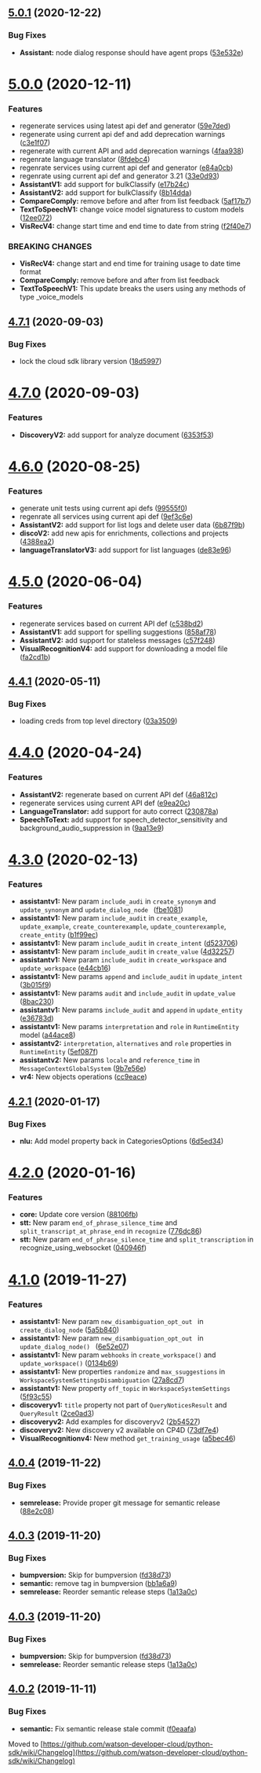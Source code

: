 ## [5.0.1](https://github.com/watson-developer-cloud/python-sdk/compare/v5.0.0...v5.0.1) (2020-12-22)


### Bug Fixes

* **Assistant:** node dialog response should have agent props ([53e532e](https://github.com/watson-developer-cloud/python-sdk/commit/53e532e04ab141d93e54f040965dbca993186543))

# [5.0.0](https://github.com/watson-developer-cloud/python-sdk/compare/v4.7.1...v5.0.0) (2020-12-11)


### Features

* regenerate services using latest api def and generator ([59e7ded](https://github.com/watson-developer-cloud/python-sdk/commit/59e7dede81f530ea027b480fd007f9df67180ab1))
* regenerate using current api def and add deprecation warnings ([c3e1f07](https://github.com/watson-developer-cloud/python-sdk/commit/c3e1f07697b15d05f87cec39e36a9a2d28db7b91))
* regenerate with current API and add deprecation warnings ([4faa938](https://github.com/watson-developer-cloud/python-sdk/commit/4faa9380a606eeb8e8794b918b0f72313e4b1d86))
* regenrate language translator ([8fdebc4](https://github.com/watson-developer-cloud/python-sdk/commit/8fdebc45f0dfd1044d848969cb5cb3b8cb15a313))
* regenrate services using current api def and generator ([e84a0cb](https://github.com/watson-developer-cloud/python-sdk/commit/e84a0cb0636cd0add767903391de150bd65a4cd2))
* regenrate using current api def and generator 3.21 ([33e0d93](https://github.com/watson-developer-cloud/python-sdk/commit/33e0d9356ac43b7f988200c853b46b6cf4f703ab))
* **AssistantV1:** add support for bulkClassify ([e17b24c](https://github.com/watson-developer-cloud/python-sdk/commit/e17b24cc565bf6ee603497aeb5c11436ee09b0dc))
* **AssistantV2:** add support for bulkClassify ([8b14dda](https://github.com/watson-developer-cloud/python-sdk/commit/8b14dda82de980f09a031b1e15ab53573a5b55d8))
* **CompareComply:** remove before and after from list feedback ([5af17b7](https://github.com/watson-developer-cloud/python-sdk/commit/5af17b7557b2bd3f178c17b7ba7de907c0a3045e))
* **TextToSpeechV1:** change voice model signaturess to custom models ([12ee072](https://github.com/watson-developer-cloud/python-sdk/commit/12ee072189d54a7b6462c82cb0e5d4d123822ea5))
* **VisRecV4:** change  start time and end time to date from string ([f2f40e7](https://github.com/watson-developer-cloud/python-sdk/commit/f2f40e7a6e9aa90f3938d576081998cb5667a0f8))


### BREAKING CHANGES

* **VisRecV4:** change start and end time for training usage to date time format
* **CompareComply:** remove before and after from list feedback
* **TextToSpeechV1:** This update breaks the users using any methods of type _voice_models

## [4.7.1](https://github.com/watson-developer-cloud/python-sdk/compare/v4.7.0...v4.7.1) (2020-09-03)


### Bug Fixes

* lock the cloud sdk library version ([18d5997](https://github.com/watson-developer-cloud/python-sdk/commit/18d5997faa44af4e3c11b217f598dd4e3c75115c))

# [4.7.0](https://github.com/watson-developer-cloud/python-sdk/compare/v4.6.0...v4.7.0) (2020-09-03)


### Features

* **DiscoveryV2:** add support for analyze document ([6353f53](https://github.com/watson-developer-cloud/python-sdk/commit/6353f53361f0c1998b746308a7713f1c0dbc172d))

# [4.6.0](https://github.com/watson-developer-cloud/python-sdk/compare/v4.5.0...v4.6.0) (2020-08-25)


### Features

* generate unit tests using current api defs ([99555f0](https://github.com/watson-developer-cloud/python-sdk/commit/99555f017a08fa42457fbebdaf4d03a854482683))
* regenrate all services using current api def ([9ef3c6e](https://github.com/watson-developer-cloud/python-sdk/commit/9ef3c6e2df323a2bb7403bef417ddbd34ca6b462))
* **AssistantV2:** add support for list logs and delete user data ([6b87f9b](https://github.com/watson-developer-cloud/python-sdk/commit/6b87f9bc834f9b23e62a1d7047e8024839a50e36))
* **discoV2:** add new apis for enrichments, collections and projects ([4388ea2](https://github.com/watson-developer-cloud/python-sdk/commit/4388ea276b5473b13249592127a51e2004a1d82c))
* **languageTranslatorV3:** add support for list languages ([de83e96](https://github.com/watson-developer-cloud/python-sdk/commit/de83e96e5d4b0a9f2221fc48ca38ef66b0a0c68d))

# [4.5.0](https://github.com/watson-developer-cloud/python-sdk/compare/v4.4.1...v4.5.0) (2020-06-04)


### Features

* regenerate services based on current API def ([c538bd2](https://github.com/watson-developer-cloud/python-sdk/commit/c538bd23b28c220cec2261e9d2a770ebedbba860))
* **AssistantV1:** add support for spelling suggestions ([858af78](https://github.com/watson-developer-cloud/python-sdk/commit/858af780c60edcff5e6c47281f23d3d9c5011861))
* **AssistantV2:** add support for stateless messages ([c57f248](https://github.com/watson-developer-cloud/python-sdk/commit/c57f248ea920c12bb439b5571ae78fcce144707b))
* **VisualRecognitionV4:** add support for downloading a model file ([fa2cd1b](https://github.com/watson-developer-cloud/python-sdk/commit/fa2cd1b8e8c0a867e6c509875418d8c32e9e4d06))

## [4.4.1](https://github.com/watson-developer-cloud/python-sdk/compare/v4.4.0...v4.4.1) (2020-05-11)


### Bug Fixes

* loading creds from top level directory ([03a3509](https://github.com/watson-developer-cloud/python-sdk/commit/03a3509f497dca9a534fc19cc59498ce80f2f51e))

# [4.4.0](https://github.com/watson-developer-cloud/python-sdk/compare/v4.3.0...v4.4.0) (2020-04-24)


### Features

* **AssistantV2:** regenerate based on current API def ([46a812c](https://github.com/watson-developer-cloud/python-sdk/commit/46a812c6f74a9d32a96ad566e2d25d883c24d2f7))
* regenerate services using current API def ([e9ea20c](https://github.com/watson-developer-cloud/python-sdk/commit/e9ea20cc68a09da4e948c0622e254c31b27b481b))
* **LanguageTranslator:** add support for auto correct ([230878a](https://github.com/watson-developer-cloud/python-sdk/commit/230878a256d375c92cef0647e2f5efa51b8a5cf0))
* **SpeechToText:** add support for speech_detector_sensitivity and background_audio_suppression in ([9aa13e9](https://github.com/watson-developer-cloud/python-sdk/commit/9aa13e94558c37ca815d61ff36d0988943c55bf7))

# [4.3.0](https://github.com/watson-developer-cloud/python-sdk/compare/v4.2.1...v4.3.0) (2020-02-13)


### Features

* **assistantv1:** New param `include_audi` in `create_synonym` and `update_synonym` and  `update_dialog_node ` ([fbe1081](https://github.com/watson-developer-cloud/python-sdk/commit/fbe1081309aaa380d47b3c9016aaedc0a7bb5005))
* **assistantv1:** New param `include_audit` in `create_example`, `update_example`, `create_counterexample`, `update_counterexample`, `create_entity` ([b1f99ec](https://github.com/watson-developer-cloud/python-sdk/commit/b1f99ec1e4fad3655ff526cab7de5f18e29607a0))
* **assistantv1:** New param `include_audit` in `create_intent` ([d523706](https://github.com/watson-developer-cloud/python-sdk/commit/d52370646cd9d5aa88bfd67da294dfd5f8ba9800))
* **assistantv1:** New param `include_audit` in `create_value` ([4d32257](https://github.com/watson-developer-cloud/python-sdk/commit/4d32257464bd87886934c00f5a4e569896a4ac32))
* **assistantv1:** New param `include_audit` in `create_workspace` and `update_workspace` ([e44cb16](https://github.com/watson-developer-cloud/python-sdk/commit/e44cb16771620f0cbc6f6c03e215c088c5a1beb6))
* **assistantv1:** New params `append` and `include_audit` in `update_intent` ([3b015f9](https://github.com/watson-developer-cloud/python-sdk/commit/3b015f9b660241c2ab6f6b7f371843edf2c12c59))
* **assistantv1:** New params `audit` and `include_audit` in `update_value` ([8bac230](https://github.com/watson-developer-cloud/python-sdk/commit/8bac230a824d996f7807f943650c737ca3ae553d))
* **assistantv1:** New params `include_audit` and `append` in `update_entity` ([e36783d](https://github.com/watson-developer-cloud/python-sdk/commit/e36783d015e7681b626a1cc8c99ee68a9cbf614f))
* **assistantv1:** New params `interpretation` and `role` in `RuntimeEntity` model ([a44ace8](https://github.com/watson-developer-cloud/python-sdk/commit/a44ace8638db57f17d319932863aa5c5af51dd93))
* **assistantv2:** `interpretation`, `alternatives` and `role` properties in `RuntimeEntity` ([5ef087f](https://github.com/watson-developer-cloud/python-sdk/commit/5ef087f4b27b0771e098aaec8488e42d94ecd1ce))
* **assistantv2:** New params `locale` and `reference_time` in `MessageContextGlobalSystem` ([9b7e56e](https://github.com/watson-developer-cloud/python-sdk/commit/9b7e56e85d9fdec8b264c1a2865882c031046998))
* **vr4:** New objects operations ([cc9eace](https://github.com/watson-developer-cloud/python-sdk/commit/cc9eaced7ac1e693392e0ea2e6eb2ed27c63af9a))

## [4.2.1](https://github.com/watson-developer-cloud/python-sdk/compare/v4.2.0...v4.2.1) (2020-01-17)


### Bug Fixes

* **nlu:** Add model property back in CategoriesOptions ([6d5ed34](https://github.com/watson-developer-cloud/python-sdk/commit/6d5ed3404408a32daa90490daa9be24f53512998))

# [4.2.0](https://github.com/watson-developer-cloud/python-sdk/compare/v4.1.0...v4.2.0) (2020-01-16)


### Features

* **core:** Update core version ([88106fb](https://github.com/watson-developer-cloud/python-sdk/commit/88106fb9c9460e60363a814565b51a512805f8b9))
* **stt:** New param `end_of_phrase_silence_time` and `split_transcript_at_phrase_end` in `recognize` ([776dc86](https://github.com/watson-developer-cloud/python-sdk/commit/776dc8635a98489a9ceb8abf155947bb0f39ad8a))
* **stt:** New param `end_of_phrase_silence_time` and `split_transcription` in recognize_using_websocket ([040946f](https://github.com/watson-developer-cloud/python-sdk/commit/040946f88d6b652f8b8e5638429b69fb1035e79a))

# [4.1.0](https://github.com/watson-developer-cloud/python-sdk/compare/v4.0.4...v4.1.0) (2019-11-27)


### Features

* **assistantv1:** New param `new_disambiguation_opt_out ` in `create_dialog_node` ([5a5b840](https://github.com/watson-developer-cloud/python-sdk/commit/5a5b84076ff4b0d87355ed71cf7a2cbb9612c866))
* **assistantv1:** New param `new_disambiguation_opt_out ` in `update_dialog_node() ` ([6e52e07](https://github.com/watson-developer-cloud/python-sdk/commit/6e52e07b3e3ab0a9bc2687406b8a98c5e5826e33))
* **assistantv1:** New param `webhooks` in `create_workspace()` and `update_workspace()` ([0134b69](https://github.com/watson-developer-cloud/python-sdk/commit/0134b6981c09fc7132297aeb161eb75029bbd54d))
* **assistantv1:** New properties `randomize` and `max_ssuggestions` in `WorkspaceSystemSettingsDisambiguation` ([27a8cd7](https://github.com/watson-developer-cloud/python-sdk/commit/27a8cd7173a48fb6aaf909598fc3eb34e1320fe4))
* **assistantv1:** New property `off_topic` in `WorkspaceSystemSettings` ([5f93c55](https://github.com/watson-developer-cloud/python-sdk/commit/5f93c552828b539b846c9a44df4f69ed888d27b4))
* **discoveryv1:** `title` property not part of `QueryNoticesResult` and `QueryResult` ([2ce0ad3](https://github.com/watson-developer-cloud/python-sdk/commit/2ce0ad33c91714eb6d9b2adb7ac44ff70ad378e9))
* **discoveryv2:** Add examples for discoveryv2 ([2b54527](https://github.com/watson-developer-cloud/python-sdk/commit/2b54527725438d229e4acd80dc31d0869bdaa464))
* **discoveryv2:** New discovery v2 available on CP4D ([73df7e4](https://github.com/watson-developer-cloud/python-sdk/commit/73df7e4a53ef83ad1271b71215ab357f7a538177))
* **VisualRecognitionv4:** New method `get_training_usage` ([a5bec46](https://github.com/watson-developer-cloud/python-sdk/commit/a5bec467005db9340f6983654c293c94587258d9))

## [4.0.4](https://github.com/watson-developer-cloud/python-sdk/compare/v4.0.3...v4.0.4) (2019-11-22)


### Bug Fixes

* **semrelease:** Provide proper git message for semantic release ([88e2c08](https://github.com/watson-developer-cloud/python-sdk/commit/88e2c0806882693d175c5b8aedb1bf187223db79))

## [4.0.3](https://github.com/watson-developer-cloud/python-sdk/compare/v4.0.2...v4.0.3) (2019-11-20)


### Bug Fixes

* **bumpversion:** Skip for bumpversion ([fd38d73](https://github.com/watson-developer-cloud/python-sdk/commit/fd38d7395daf3d28e8dd085b0a1c8e9d4358a1b5))
* **semantic:** remove tag in bumpversion ([bb1a6a9](https://github.com/watson-developer-cloud/python-sdk/commit/bb1a6a93fcbc8ac13df45d78fc2b97b071267699))
* **semrelease:** Reorder semantic release steps ([1a13a0c](https://github.com/watson-developer-cloud/python-sdk/commit/1a13a0c0bf8522b8ea10146d4daf9059f2595c35))

## [4.0.3](https://github.com/watson-developer-cloud/python-sdk/compare/v4.0.2...v4.0.3) (2019-11-20)


### Bug Fixes

* **bumpversion:** Skip for bumpversion ([fd38d73](https://github.com/watson-developer-cloud/python-sdk/commit/fd38d7395daf3d28e8dd085b0a1c8e9d4358a1b5))
* **semrelease:** Reorder semantic release steps ([1a13a0c](https://github.com/watson-developer-cloud/python-sdk/commit/1a13a0c0bf8522b8ea10146d4daf9059f2595c35))

## [4.0.2](https://github.com/watson-developer-cloud/python-sdk/compare/v4.0.1...v4.0.2) (2019-11-11)


### Bug Fixes

* **semantic:** Fix semantic release stale commit ([f0eaafa](https://github.com/watson-developer-cloud/python-sdk/commit/f0eaafa2731b12847c9941687f0f91d73c43d94f))

Moved to [https://github.com/watson-developer-cloud/python-sdk/wiki/Changelog](https://github.com/watson-developer-cloud/python-sdk/wiki/Changelog)
